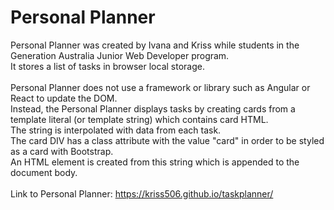 # Personal Planner
Personal Planner was created by Ivana and Kriss while students in the Generation Australia Junior Web Developer program. \
It stores a list of tasks in browser local storage. \
\
Personal Planner does not use a framework or library such as Angular or React to update the DOM. \
Instead, the Personal Planner displays tasks by creating cards from a template literal (or template string) which contains card HTML.  \
The string is interpolated with data from each task. \
The card DIV has a class attribute with the value "card" in order to be styled as a card with Bootstrap. \
An HTML element is created from this string which is appended to the document body. \
\
Link to Personal Planner: https://kriss506.github.io/taskplanner/
